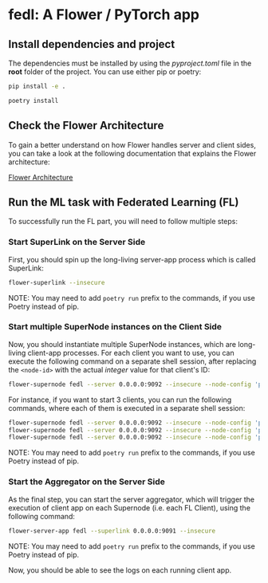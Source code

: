 # fedl: A Flower / PyTorch app

## Install dependencies and project

The dependencies must be installed by using the _pyproject.toml_ file in the **root** folder of the project.
You can use either pip or poetry:

```bash
pip install -e .
```

```bash
poetry install
```

## Check the Flower Architecture

To gain a better understand on how Flower handles server and client sides,
you can take a look at the following documentation that explains the Flower architecture:

[Flower Architecture](https://flower.ai/docs/framework/explanation-flower-architecture.html)

## Run the ML task with Federated Learning (FL)

To successfully run the FL part, you will need to follow multiple steps:

### Start SuperLink on the Server Side

First, you should spin up the long-living server-app process which is called SuperLink:

```bash
flower-superlink --insecure
```

NOTE: You may need to add `poetry run` prefix to the commands, if you use Poetry instead of pip.

### Start multiple SuperNode instances on the Client Side

Now, you should instantiate multiple SuperNode instances, which are long-living client-app processes.
For each client you want to use, you can execute the following command on a separate shell session,
after replacing the `<node-id>` with the actual _integer_ value for that client's ID:

```bash
flower-supernode fedl --server 0.0.0.0:9092 --insecure --node-config 'partition-id=<node-id>'
```

For instance, if you want to start 3 clients, you can run the following commands,
where each of them is executed in a separate shell session:

```bash
flower-supernode fedl --server 0.0.0.0:9092 --insecure --node-config 'partition-id=0'
flower-supernode fedl --server 0.0.0.0:9092 --insecure --node-config 'partition-id=1'
flower-supernode fedl --server 0.0.0.0:9092 --insecure --node-config 'partition-id=2'
```

NOTE: You may need to add `poetry run` prefix to the commands, if you use Poetry instead of pip.

### Start the Aggregator on the Server Side

As the final step, you can start the server aggregator,
which will trigger the execution of client app on each Supernode (i.e. each FL Client),
using the following command:

```bash
flower-server-app fedl --superlink 0.0.0.0:9091 --insecure
```

NOTE: You may need to add `poetry run` prefix to the commands, if you use Poetry instead of pip.

Now, you should be able to see the logs on each running client app.
